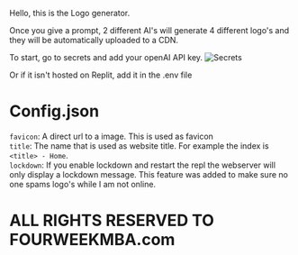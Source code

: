 Hello, this is the Logo generator.

Once you give a prompt, 2 different AI's will generate 4 different logo's and they will be automatically uploaded to a CDN.

To start, go to secrets and add your openAI API key.
![Secrets](https://cdn.rdsl.me/broGgm.png)

Or if it isn't hosted on Replit, add it in the .env file

# Config.json
`favicon`: A direct url to a image. This is used as favicon \
`title`: The name that is used as website title. For example the index is `<title> - Home`. \
`lockdown`: If you enable lockdown and restart the repl the webserver will only display a lockdown message. This feature was added to make sure no one spams logo's while I am not online. 

# ALL RIGHTS RESERVED TO FOURWEEKMBA.com
